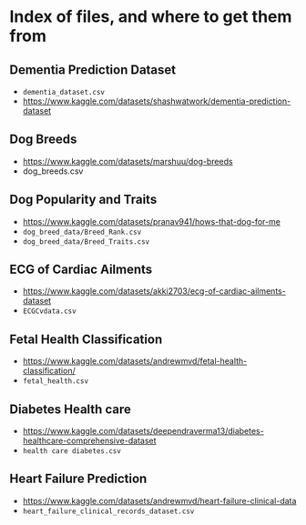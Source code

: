 # Index of files, and where to get them from

## Dementia Prediction Dataset

- `dementia_dataset.csv`
- https://www.kaggle.com/datasets/shashwatwork/dementia-prediction-dataset

## Dog Breeds
- https://www.kaggle.com/datasets/marshuu/dog-breeds
- dog_breeds.csv

## Dog Popularity and Traits
- https://www.kaggle.com/datasets/pranav941/hows-that-dog-for-me
- `dog_breed_data/Breed_Rank.csv`
- `dog_breed_data/Breed_Traits.csv`

## ECG of Cardiac Ailments

- https://www.kaggle.com/datasets/akki2703/ecg-of-cardiac-ailments-dataset
- `ECGCvdata.csv`

## Fetal Health Classification

- https://www.kaggle.com/datasets/andrewmvd/fetal-health-classification/
- `fetal_health.csv`

## Diabetes Health care

- https://www.kaggle.com/datasets/deependraverma13/diabetes-healthcare-comprehensive-dataset
- `health care diabetes.csv`

## Heart Failure Prediction

- https://www.kaggle.com/datasets/andrewmvd/heart-failure-clinical-data
- `heart_failure_clinical_records_dataset.csv`
